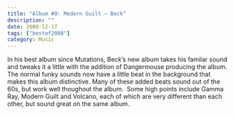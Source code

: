 ```yaml
---
title: "Album #9: Modern Guilt – Beck"
description: ""
date: 2008-12-17
tags: ["bestof2008"]
category: Music
---
```



<p>In his best album since Mutations, Beck’s new album takes his familar sound and tweaks it a little with the addition of Dangermouse producing the album. The normal funky sounds now have a little beat in the background that makes this album distinctive. Many of these added beats sound out of the 60s, but work well thoughout the album.&nbsp; Some high points include Gamma Ray, Modern Guilt and Volcano, each of which are very different than each other, but sound great on the same album.</p>
